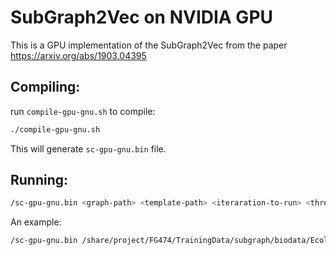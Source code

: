 # SubGraph2Vec on NVIDIA GPU

This is a GPU implementation of the SubGraph2Vec  from the paper  
https://arxiv.org/abs/1903.04395

## Compiling:

run `compile-gpu-gnu.sh` to compile:

```bash
./compile-gpu-gnu.sh
```

This will generate `sc-gpu-gnu.bin` file.

## Running:

```bash
/sc-gpu-gnu.bin <graph-path> <template-path> <iteraration-to-run> <threads> <read-binary> <write-binary> <prune> <use-SPMM>
```

An example:

```bash
/sc-gpu-gnu.bin /share/project/FG474/TrainingData/subgraph/biodata/EcoliGO-BP.graph /share/project/FG474/TrainingData/subgraph/biodata/Tree_8_1.fascia 10 24 0 0 1 1
```



